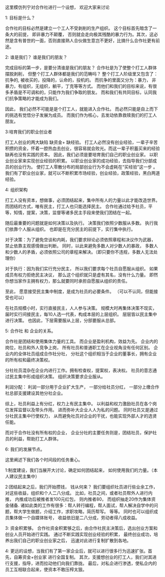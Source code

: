 这里模仿列宁对合作社进行一个设想， 欢迎大家来讨论

1: 目标是什么？

合作社的目标必然是建立一个工人不受剥削的生产组织。  这个目标首先暗含了一条大的前提， 即非暴力不颠覆， 否则就会走向极其残酷的暴力行为。其次，这必然是含有普世的一面，否则直接熟人合伙做生意岂不更好，比搞什么合作社更有前途。

2: 谁是我们？ 谁是我们的朋友？

完成目标的第一步，是要分清谁是我们的朋友？ 合作社是为了使整个打工人群体摆脱剥削， 但整个打工人群体都是我们的范畴吗？  整个打工人阶级里又包含了：抗争的, 被收买的，投降的，认命的，投机的。 而抗争的里面又分为：暴力， 非暴力，有组织，无组织，躺平，丁克等等方式。 而他们和我们的目标来说，有很多矛盾是不可调和的，只能作为我们争取的朋友。    而和我们有共同目标，认同我们抗争策略的才能成为我们。

因此， 我们必然不可能是是个打工人，就能进入合作社。 而必然只能是自上而下的挑选有觉悟分子发展为成员。 而我们作为核心，去发动依靠救赎我们的打工人朋友。

3:培育我们的职业创业者

打工人创业的两大缺陷 缺资金+ 缺经验。 打工人必然没有创业经验，一辈子辛苦积攒的资金，怀着一腔热血去创业，很容易就会败光。而这一辈子积蓄买来的经验缺再也没有实践的资本。 因此，我们必须是要培育我们自己的职业创业家。 以职业创业家来实现创业经验的积累。 以职业创业家的成功经验，去指导我们分部成员的创业行为。 使打工人零散分布的局部创业行为不会虚耗在“买经验”这一步 。我们有了职业创业家，就可以不断积累市场经验，创业经验，政策经验，黑白两道经验。

4: 组织架构

打工人没有资本，想做事，必须团结起来，集中所有人的力量以此才能改造世界。 而团结的方式，唯有民主，打工人也只能选择民主。 合作社通过给予社员，平等，知情，提案，决策，监督等诸多民主手段来使我们团结在一起。

随后最重要的问题就是如何决策以及执行。 决策我们依照少数服从多数。  执行我们依靠个人服从组织。  也即是在充分民主的前提下，实行集中执行。

对于决策：为了避免空谈和内耗，我们要求辩论必须依照章程和决议作为武器， 禁止依靠主观感情做出判断。  同时，以此来避免多数人对少数人的暴政， 多数人和少数人的矛盾，必须依照公司的章程来解决。（即只要你不违规，多数人无法处理你）

对于执行：因为我们实行充分民主， 所以我们要求每个社员自愿服从组织。 如果成员有权力拒绝民主决议， 那么这个组织就只是虚有其名，没有什么力量。  即然你想当家作主拥有权力，那么就要同时承担自愿服从组织的责任。     

至此， 愿意接受民主集中制度，是成为社员的必要条件。  （可以不认同，但能接受也可以）

在社员规模小时，实行直接民主，人人参与决策。   规模大时再集体决策不现实， 届时实行间接民主，每10人选一代表，构成本层的上层组织。  层层皆以民主集中进行决策。      也因此，下层需要服从上层，分部要服从总部。

5:  合作社 和 企业的关系。

合作社是团结和使用集体力量的工具。  而企业是盈利机构，效益为先。    企业内的岗位，社员和外人竞争上岗， 所有社员和普通职工在企业视角没有任何区别。 企业内的全体社员组成合作社分社， 分社这个组织相当于企业的董事长，拥有企业的所有权和最终决策权。 

分社社员混杂在企业内进行工作。拥有检查权，提案权，表决权。   社员的意志通过民主集中形成组织决策。  组织决策要求企业服从。

利润分配：  利润一部分用于企业扩大生产， 一部分给社员分红， 一部分上缴合作社总部支援建设其他分社企业。

综上，社员利益上有分红，权力上有民主集中。  以利益和权力激励社员在各个岗位发挥监督以及带头作用。 进而弥补大企业人人为私的问题。    同时社员又是通过分社民主集中行使权力， 从而避免社员对企业的干扰，也能实现外部人才的选贤任能。

而对于合作社没有所有权的企业， 企业分社的主要任务则是，团结社员，保护社员的利益，帮助打工人群体。

6: 我们的发展节点。

这里阐述下我们各个时间段的任务重心。

1:制度建设，我们当展开大讨论，确定如何团结起来， 如何使用我们的力量。（本人建议民主集中）

2:团结起来之后，我们开始攒钱， 钱从何来？  我们要组织社员进行些业余工作，对这些收益，组织和个人二八分成。  比如，社员之间，或者社员帮外人进行内推， 内推成功后被推者发100元红包， 则内推者80， 而组织抽走20作为集体资金储备.  诸如此类的工作有很多：帮人转行编程，帮人面试，帮人解决自学中的问题，帮大学生做题，介绍工作，求职攻略，简历帮写。 等等。  同时也可以组织成员集体做一个自媒体账号， 收益依旧是二八分成，劳动者得八成收益。

3: 资金积累够。   合作社资金积累够之后，由合作社民主决策后，选出创业方案和创业人员开始进行实践。  通过不断实践实现创业经验的积累， 最终创业成功，培养出我们自己的职业创业家之后， 迅速对此进行复制扩散到各地。

4: 更远的设想，当我们有了第一家企业后，就可以进行很多行为迅速扩张。首先，自筹资金+创业家 进行全国复制。  其次，支援想创业的打工人，我们对其进行支援，指导，进而拉动他们向我们靠拢。  最后，对私企进行渗透，使私企内的员工互相联合起来，使资本不敢压榨太狠。 





